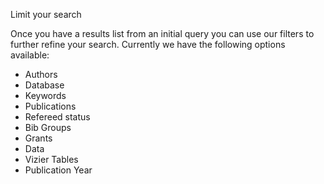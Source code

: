 Limit your search

Once you have a results list from an initial query you can use our filters to further refine your search.  Currently we have the following options available:

  * Authors
  * Database
  * Keywords
  * Publications
  * Refereed status
  * Bib Groups
  * Grants
  * Data
  * Vizier Tables
  * Publication Year
  
